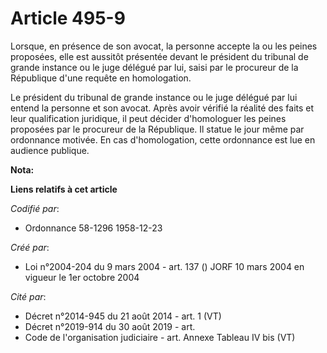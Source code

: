 # Article 495-9

Lorsque, en présence de son avocat, la personne accepte la ou les peines proposées, elle est aussitôt présentée devant le
président du tribunal de grande instance ou le juge délégué par lui, saisi par le procureur de la République d'une requête en
homologation.

Le président du tribunal de grande instance ou le juge délégué par lui entend la personne et son avocat. Après avoir vérifié
la réalité des faits et leur qualification juridique, il peut décider d'homologuer les peines proposées par le procureur de
la République. Il statue le jour même par ordonnance motivée. En cas d'homologation, cette ordonnance est lue en audience
publique.

**Nota:**



**Liens relatifs à cet article**

_Codifié par_:

  - Ordonnance 58-1296 1958-12-23

_Créé par_:

  - Loi n°2004-204 du 9 mars 2004 - art. 137 () JORF 10 mars 2004 en vigueur le 1er octobre 2004

_Cité par_:

  - Décret n°2014-945 du 21 août 2014 - art. 1 (VT)
  - Décret n°2019-914 du 30 août 2019 - art.
  - Code de l'organisation judiciaire - art. Annexe Tableau IV bis (VT)
